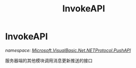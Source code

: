 ﻿---
title: InvokeAPI
---

# InvokeAPI
_namespace: [Microsoft.VisualBasic.Net.NETProtocol.PushAPI](N-Microsoft.VisualBasic.Net.NETProtocol.PushAPI.html)_

服务器端的其他模块调用消息更新推送的接口




